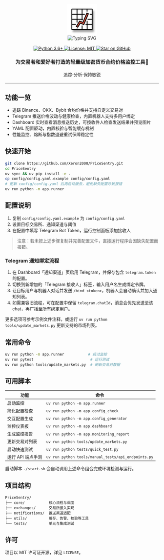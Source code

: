 <div align="center">
  <img src="./img/logo.svg" width="100" alt="Project Logo">
</div>

<div align="center">
  <img src="https://readme-typing-svg.demolab.com?font=Fira+Code&size=34&pause=1000&center=true&vCenter=true&width=435&lines=PriceSentry" alt="Typing SVG">
</div>

<br>
<div align="center">
  <a href="https://www.python.org/">
    <img src="https://img.shields.io/badge/Python-3.6%2B-blue?logo=python&logoColor=white" alt="Python 3.6+">
  </a>
  <a href="LICENSE">
    <img src="https://img.shields.io/badge/License-MIT-green.svg" alt="License: MIT">
  </a>
  <a href="https://github.com/Xeron2000/PriceSentry/stargazers">
    <img src="https://img.shields.io/github/stars/Xeron2000/PriceSentry?style=social" alt="Star on GitHub">
  </a>
</div>

<h3 align="center">为交易者和爱好者打造的轻量级加密货币合约价格监控工具🚨</h3>
<h4 align="center" style="color: #666;">追踪·分析·保持敏锐</h4>

---

## 功能一览

- 追踪 Binance、OKX、Bybit 合约价格并支持自定义交易对
- Telegram 推送价格波动与健康检查，内置机器人支持多用户绑定
- Dashboard 实时查看消息推送历史，可按收件人检查发送结果并预览图片
- YAML 配置驱动，内置校验与智能缓存机制
- 性能监控、熔断与指数退避重试保障稳定性

## 快速开始

```bash
git clone https://github.com/Xeron2000/PriceSentry.git
cd PriceSentry
uv sync && uv pip install -e .
cp config/config.yaml.example config/config.yaml
# 更新 config/config.yaml 后再启动服务，避免缺失配置导致报错
uv run python -m app.runner
```

## 配置说明

1. 复制 `config/config.yaml.example` 为 `config/config.yaml`
2. 设置目标交易所、通知渠道与阈值
3. 在配置中填写 Telegram Bot Token，运行控制面板添加接收人

> 注意：若未按上述步骤复制并完善配置文件，直接运行程序会因缺失配置而报错。

### Telegram 通知绑定流程

1. 在 Dashboard「通知渠道」页启用 Telegram，并保存包含 `telegram.token` 的配置。
2. 切换到新增加的「Telegram 接收人」标签，输入用户名生成绑定令牌。
3. 让目标用户与机器人对话并发送 `/bind <token>`，机器人会自动确认并加入通知列表。
4. 如需兼容旧流程，可在配置中保留 `telegram.chatId`，消息会优先发送至该 chat，再广播至所有绑定用户。

更多选项可参考示例文件注释，或运行 `uv run python tools/update_markets.py` 更新支持的市场列表。


## 常用命令

```bash
uv run python -m app.runner           # 启动监控
uv run pytest                          # 运行测试
uv run python tools/update_markets.py  # 刷新交易对数据
```



## 可用脚本

| 功能 | 命令 |
| --- | --- |
| 启动监控 | `uv run python -m app.runner` |
| 简化配置检查 | `uv run python -m app.config_check` |
| 交互配置生成 | `uv run python -m app.config_generator` |
| 监控仪表板 | `uv run python -m app.dashboard` |
| 生成监控报告 | `uv run python -m app.monitoring_report` |
| 更新交易对列表 | `uv run python tools/update_markets.py` |
| 启动快速测试 | `uv run python tests/quick_test.py` |
| 运行 API 端点手测 | `uv run python tools/manual_tests/api_endpoints.py` |

启动脚本 `./start.sh` 会自动调用上述命令组合完成环境检测与运行。
## 项目结构

```
PriceSentry/
├── core/           核心流程与调度
├── exchanges/      交易所接入实现
├── notifications/  推送渠道适配
├── utils/          缓存、告警、校验等工具
└── tests/          单元与集成测试
```

## 许可

项目以 MIT 许可证开源，详见 `LICENSE`。
